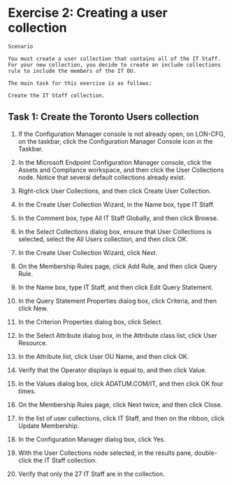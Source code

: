 # Exercise 2: Creating a user collection
    Scenario
    
    You must create a user collection that contains all of the IT Staff. For your new collection, you decide to create an include collections rule to include the members of the IT OU.
    
    The main task for this exercise is as follows:
    
    Create the IT Staff collection.
## Task 1: Create the Toronto Users collection
1. If the Configuration Manager console is not already open, on LON-CFG, on the taskbar, click the Configuration Manager Console icon in the Taskbar.

2. In the Microsoft Endpoint Configuration Manager console, click the Assets and Compliance workspace, and then click the User Collections node. Notice that several default collections already exist.

3. Right-click User Collections, and then click Create User Collection.

4. In the Create User Collection Wizard, in the Name box, type IT Staff.

5. In the Comment box, type All IT Staff Globally, and then click Browse.

6. In the Select Collections dialog box, ensure that User Collections is selected, select the All Users collection, and then click OK.

7. In the Create User Collection Wizard, click Next.

8. On the Membership Rules page, click Add Rule, and then click Query Rule.

9. In the Name box, type IT Staff, and then click Edit Query Statement.

10. In the Query Statement Properties dialog box, click Criteria, and then click New.

11. In the Criterion Properties dialog box, click Select.

12. In the Select Attribute dialog box, in the Attribute class list, click User Resource.

13. In the Attribute list, click User OU Name, and then click OK.

15. Verify that the Operator displays is equal to, and then click Value.

16. In the Values dialog box, click ADATUM.COM/IT, and then click OK four times.

17. On the Membership Rules page, click Next twice, and then click Close.

18. In the list of user collections, click IT Staff, and then on the ribbon, click Update Membership.

19. In the Configuration Manager dialog box, click Yes.

20. With the User Collections node selected, in the results pane, double-click the IT Staff collection.

21. Verify that only the 27 IT Staff are in the collection.